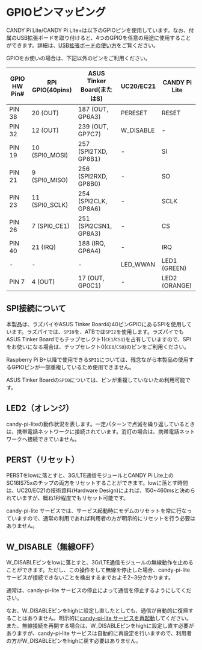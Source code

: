 <!-- toc -->

# GPIOピンマッピング

CANDY Pi Lite/CANDY Pi Lite+は以下のGPIOピンを使用しています。なお、付属のUSB拡張ボードを取り付けると、4つのGPIOを任意の用途に使用することができます。詳細は、[USB拡張ボードの使い方](/misc/usbboard.md)をご覧ください。

GPIOをお使いの場合は、下記以外のピンをご利用ください。

| GPIO HW Pin#  | RPi GPIO(40pins) | ASUS Tinker Board(またはS)      |   UC20/EC21   | CANDY Pi Lite |
| ------------- | ---------------- | ---------------------- | ------------- | ------------- |
|     PIN 38    |  20 (OUT)        |  187 (OUT, GP6A3)      |    PERESET    |     RESET     |
|     PIN 32    |  12 (OUT)        |  239 (OUT, GP7C7)      |   W_DISABLE   |       -       |
|     PIN 19    |  10 (SPI0_MOSI)  |  257 (SPI2TXD, GP8B1)  |       -       |       SI      |
|     PIN 21    |   9 (SPI0_MISO)  |  256 (SPI2RXD, GP8B0)  |       -       |       SO      |
|     PIN 23    |  11 (SPI0_SCLK)  |  254 (SPI2CLK, GP8A6)  |       -       |      SCLK     |
|     PIN 26    |   7 (SPI0_CE1)   |  251 (SPI2CSN1, GP8A3) |       -       |       CS      |
|     PIN 40    |  21 (IRQ)        |  188 (IRQ, GP6A4)      |       -       |      IRQ      |
|       -       |       -          |           -            |   LED_WWAN    |  LED1 (GREEN) |
|     PIN  7    |   4 (OUT)        |  17 (OUT, GP0C1)       |       -       |  LED2 (ORANGE)|

## SPI接続について

本製品は、ラズパイやASUS Tinker Boardの40ピンGPIOにあるSPIを使用しています。ラズパイでは、`SPI0`を、ATBでは`SPI2`を使用します。ラズパイでもASUS Tinker Boardでもチップセレクト1(`CE1`/`CS1`)を占有していますので、SPIをお使いになる場合は、チップセレクト0(`CE0`/`CS0`)のピンをご利用ください。

Raspberry Pi B+以降で使用できる`SPI1`については、残念ながら本製品の使用するGPIOピンが一部重複しているため使用できません。

ASUS Tinker Boardの`SPI0`については、ピンが重複していないため利用可能です。

## LED2（オレンジ）

candy-pi-liteの動作状況を表します。一定パターンで点滅を繰り返しているときは、携帯電話ネットワークに接続されています。消灯の場合は、携帯電話ネットワークへ接続できていません。

## PERST（リセット）

PERSTをlowに落とすと、3G/LTE通信モジュールとCANDY Pi Lite上のSC16IS75xのチップの両方をリセットすることができます。lowに落とす時間は、UC20/EC21の技術資料(Hardware Design)によれば、150~460msと決められていますが、概ね1秒程度でもリセット可能です。

candy-pi-lite サービスでは、サービス起動時にモデムのリセットを常に行なっていますので、通常の利用であれば利用者の方が明示的にリセットを行う必要はありません。

## W_DISABLE（無線OFF）

W_DISABLEピンをlowに落とすと、3G/LTE通信モジュールの無線動作を止めることができます。ただし、この操作をして無線を停止した場合、candy-pi-lite サービスが接続できないことを検出するまでおよそ2~3分かかります。

通常は、candy-pi-lite サービスの停止によって通信を停止するようにしてください。

なお、W_DISABLEピンをhighに設定し直したとしても、通信が自動的に復帰することはありません。明示的に[candy-pi-lite サービスを再起動](/service/restart.md)してください。また、無線接続を再開する場合は、W_DISABLEピンをhighに設定し直す必要がありますが、candy-pi-lite サービスは自動的に再設定を行いますので、利用者の方がW_DISABLEピンをhighに戻す必要はありません。
